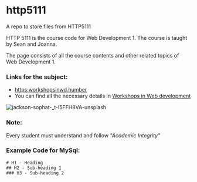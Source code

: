 # http5111
A repo to store files from HTTP5111

HTTP 5111 is the course code for Web Development 1. The course is taught by Sean and Joanna.
 
The page consists of all the course contents and other related topics of Web Development 1.

### Links for the subject:
- <https:workshopsinwd.humber>
- You can find all the necessary details in [Workshops in Web development](https:webdevwrokshop.humber)

![jackson-sophat-_t-l5FFH8VA-unsplash](https://github.com/hannah2898/http5112/assets/43001462/7a32361e-040a-464c-81f6-83fb6d39c099)


### Note:
Every student must understand and follow *"Academic Integrity"*

### Example Code for MySql:
~~~
# H1 - Heading
## H2 - Sub-heading 1
### H3 - Sub-heading 2
~~~
